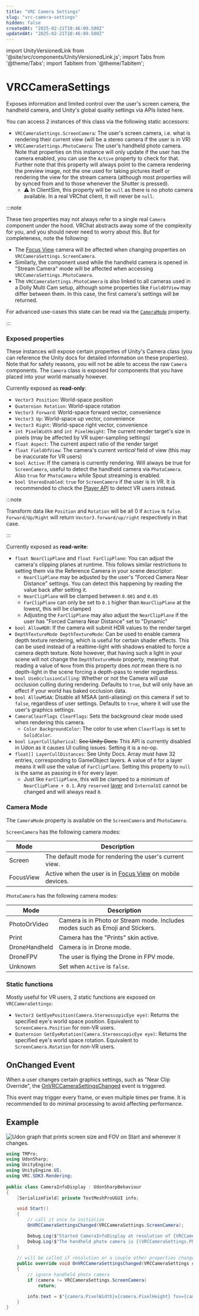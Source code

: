 ```yaml
---
title: "VRC Camera Settings"
slug: "vrc-camera-settings"
hidden: false
createdAt: "2025-02-21T18:46:09.500Z"
updatedAt: "2025-02-21T18:46:09.500Z"
---
```


import UnityVersionedLink from '@site/src/components/UnityVersionedLink.js';
import Tabs from '@theme/Tabs';
import TabItem from '@theme/TabItem';

# VRCCameraSettings

Exposes information and limited control over the user's screen camera, the handheld camera, and Unity's global quality settings via APIs listed here.

You can access 2 instances of this class via the following static accessors:

- `VRCCameraSettings.ScreenCamera`: The user's screen camera, i.e. what is rendering their current view (will be a stereo camera if the user is in VR)
- `VRCCameraSettings.PhotoCamera`: The user's handheld photo camera. Note that properties on this instance will only update if the user has the camera enabled, you can use the `Active` property to check for that. Further note that this property will always point to the camera rendering the preview image, not the one used for taking pictures itself or rendering the view for the stream camera (although most properties will by synced from and to those whenever the Shutter is pressed).
  - ⚠️ In ClientSim, this property will be `null` as there is no photo camera available. In a real VRChat client, it will never be `null`.

:::note

These two properties may not always refer to a single real `Camera` component under the hood. VRChat abstracts away some of the complexity for you, and you should never need to worry about this. But for completeness, note the following:

- The [Focus View](/worlds/components/vrc_uishape/#focus-view) camera will be affected when changing properties on `VRCCameraSettings.ScreenCamera`.
- Similarly, the component used while the handheld camera is opened in "Stream Camera" mode will be affected when accessing `VRCCameraSettings.PhotoCamera`.
- The `VRCCameraSettings.PhotoCamera` is also linked to all cameras used in a Dolly Multi Cam setup, although some properties like `FieldOfView` may differ between them. In this case, the first camera's settings will be returned.

For advanced use-cases this state can be read via the [`CameraMode`](#camera-mode) property.

:::

### Exposed properties

These instances will expose certain properties of Unity's <UnityVersionedLink versionKey="minor" url="https://docs.unity3d.com/<VERSION>/Documentation/ScriptReference/Camera.html">Camera</UnityVersionedLink> class (you can reference the Unity docs for detailed information on these properties). Note that for safety reasons, you will not be able to access the raw `Camera` components. The `Camera` class is exposed for components that you have placed into your world manually however.

Currently exposed as **read-only**:

- `Vector3 Position`: World-space position
- `Quaternion Rotation`: World-space rotation
- `Vector3 Forward`: World-space forward vector, convenience
- `Vector3 Up`: World-space up vector, convenience
- `Vector3 Right`: World-space right vector, convenience
- `int PixelWidth` and `int PixelHeight`: The current render target's size in pixels (may be affected by VR super-sampling settings)
- `float Aspect`: The current aspect ratio of the render target
- `float FieldOfView`: The camera's current _vertical_ field of view (this may be inaccurate for VR users)
- `bool Active`: If the camera is currently rendering. Will always be true for `ScreenCamera`, useful to detect the handheld camera via `PhotoCamera`. Also `true` for `PhotoCamera` while Spout streaming is enabled.
- `bool StereoEnabled`: `true` for `ScreenCamera` if the user is in VR. It is recommended to check the [Player API](/worlds/udon/players) to detect VR users instead.


:::note

Transform data like `Position` and `Rotation` will be all 0 if `Active` is `false`. `Forward/Up/Right` will return `Vector3.forward/up/right` respectively in that case.

:::

Currently exposed as **read-write**:

- `float NearClipPlane` and `float FarClipPlane`: You can adjust the camera's clipping planes at runtime. This follows similar restrictions to setting them via the Reference Camera in your scene descriptor:
  - `NearClipPlane` may be adjusted by the user's "Forced Camera Near Distance" settings. You can detect this happening by reading the value back after setting it.
  - `NearClipPlane` will be clamped between `0.001` and `0.05`
  - `FarClipPlane` can only be set to `0.1` higher than `NearClipPlane` at the lowest, this will be clamped
  - Adjusting the `FarClipPlane` may also adjust the `NearClipPlane` if the user has "Forced Camera Near Distance" set to "Dynamic"
- `bool AllowHDR`: If the camera will submit HDR values to the render target
- `DepthTextureMode DepthTextureMode`: Can be used to enable camera depth texture rendering, which is useful for certain shader effects. This can be used instead of a realtime-light with shadows enabled to force a camera depth texture. Note however, that having such a light in your scene will not change the `DepthTextureMode` property, meaning that reading a value of `None` from this property does _not_ mean there is no depth-light in the scene forcing a depth-pass to render regardless.
- `bool UseOcclusionCulling`: Whether or not the Camera will use occlusion culling during rendering. Defaults to `true`, but will only have an effect if your world has baked occlusion data.
- `bool AllowMSAA`: Disable all MSAA (anti-aliasing) on this camera if set to `false`, regardless of user settings. Defaults to `true`, where it will use the user's graphics settings.
- `CameraClearFlags ClearFlags`: Sets the background clear mode used when rendering this camera.
  - `Color BackgroundColor`: The color to use when `ClearFlags` is set to `SolidColor`.
- `bool LayerCullSpherical`: ~~See <UnityVersionedLink versionKey="minor" url="https://docs.unity3d.com/<VERSION>/Documentation/ScriptReference/Camera-layerCullSpherical.html">Unity Docs</UnityVersionedLink>.~~ This API is currently disabled in Udon as it causes UI culling issues. Setting it is a no-op.
- `float[] LayerCullDistances`: See <UnityVersionedLink versionKey="minor" url="https://docs.unity3d.com/<VERSION>/Documentation/ScriptReference/Camera-layerCullDistances.html">Unity Docs</UnityVersionedLink>. Array must have 32 entries, corresponding to GameObject layers. A value of `0` for a layer means it will use the value of `FarClipPlane`. Setting this property to `null` is the same as passing in `0` for every layer.
  - Just like `FarClipPlane`, this will be clamped to a minimum of `NearClipPlane + 0.1`. Any `reserved` [layer](/worlds/layers) and `InternalUI` cannot be changed and will always read `0`.

### Camera Mode

The `CameraMode` property is available on the `ScreenCamera` and `PhotoCamera`.

`ScreenCamera` has the following camera modes:

| Mode        | Description                                                                                            |
|-------------|--------------------------------------------------------------------------------------------------------|
| Screen      | The default mode for rendering the user's current view.                                                |
| FocusView   | Active when the user is in [Focus View](/worlds/components/vrc_uishape/#focus-view) on mobile devices. |

`PhotoCamera` has the following camera modes:

| Mode            | Description                                                                   |
|-----------------|-------------------------------------------------------------------------------|
| PhotoOrVideo    | Camera is in Photo or Stream mode. Includes modes such as Emoji and Stickers. |
| Print           | Camera has the "Prints" skin active.                                          |
| DroneHandheld   | Camera is in Drone mode.                                                      |
| DroneFPV        | The user is flying the Drone in FPV mode.                                     |
| Unknown         | Set when `Active` is `false`.                                                 |

### Static functions

Mostly useful for VR users, 2 static functions are exposed on `VRCCameraSettings`:

* `Vector3 GetEyePosition(Camera.StereoscopicEye eye)`: Returns the specified eye's world space position. Equivalent to `ScreenCamera.Position` for non-VR users.
* `Quaternion GetEyeRotation(Camera.StereoscopicEye eye)`: Returns the specified eye's world space rotation. Equivalent to `ScreenCamera.Rotation` for non-VR users.

## OnChanged Event

When a user changes certain graphics settings, such as "Near Clip Override", the [OnVRCCameraSettingsChanged](/worlds/udon/graph/event-nodes/#onvrccamerasettingschanged) event is triggered.

This event may trigger every frame, or even multiple times per frame. It is recommended to do minimal processing to avoid affecting performance.

## Example

<Tabs groupId="udon-compiler-language">
<TabItem value="graph" label="Udon Graph">

![Udon graph that prints screen size and FOV on Start and whenever it changes.](/img/worlds/udon/vrc-graphics/basic-camera-settings-example.png)

</TabItem>
<TabItem value="cs" label="UdonSharp">

```cs
using TMPro;
using UdonSharp;
using UnityEngine;
using UnityEngine.UI;
using VRC.SDK3.Rendering;
​
public class CameraInfoDisplay : UdonSharpBehaviour
{
    [SerializeField] private TextMeshProUGUI info;

    void Start()
    {
        // call it once to initialize
        OnVRCCameraSettingsChanged(VRCCameraSettings.ScreenCamera);

        Debug.Log($"Started CameraInfoDisplay at resolution of {VRCCameraSettings.ScreenCamera.PixelWidth}x{VRCCameraSettings.ScreenCamera.PixelHeight}");
        Debug.Log($"The handheld photo camera is {(VRCCameraSettings.PhotoCamera.Active ? "enabled" : "disabled")}");
    }
​
    // will be called if resolution or a couple other properties change
    public override void OnVRCCameraSettingsChanged(VRCCameraSettings camera)
    {
        // ignore handheld photo camera
        if (camera != VRCCameraSettings.ScreenCamera)
            return;

        info.text = $"{camera.PixelWidth}x{camera.PixelHeight} fov={camera.FieldOfView} frame={Time.frameCount}°";
    }
}
```

</TabItem>
</Tabs>